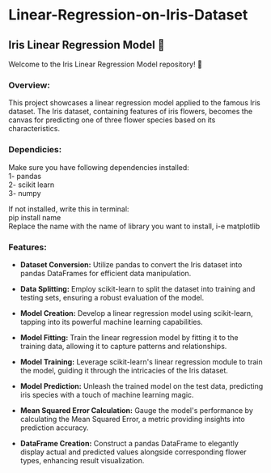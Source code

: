 # Linear-Regression-on-Iris-Dataset
## Iris Linear Regression Model 🌸
Welcome to the Iris Linear Regression Model repository! 🚀

### Overview:
This project showcases a linear regression model applied to the famous Iris dataset. The Iris dataset, containing features of iris flowers, becomes the canvas for predicting one of three flower species based on its characteristics.

### Dependicies:
Make sure you have following dependencies installed:<br>
1- pandas<br>
2- scikit learn<br>
3- numpy<br>

If not installed, write this in terminal: <br>pip install name<br>
Replace the name with the name of library you want to install, i-e matplotlib

### Features:
- **Dataset Conversion:** Utilize pandas to convert the Iris dataset into pandas DataFrames for efficient data manipulation.

- **Data Splitting:** Employ scikit-learn to split the dataset into training and testing sets, ensuring a robust evaluation of the model.

- **Model Creation:** Develop a linear regression model using scikit-learn, tapping into its powerful machine learning capabilities.

- **Model Fitting:** Train the linear regression model by fitting it to the training data, allowing it to capture patterns and relationships.

- **Model Training:** Leverage scikit-learn's linear regression module to train the model, guiding it through the intricacies of the Iris dataset.

- **Model Prediction:** Unleash the trained model on the test data, predicting iris species with a touch of machine learning magic.

- **Mean Squared Error Calculation:** Gauge the model's performance by calculating the Mean Squared Error, a metric providing insights into prediction accuracy.

- **DataFrame Creation:** Construct a pandas DataFrame to elegantly display actual and predicted values alongside corresponding flower types, enhancing result visualization.
